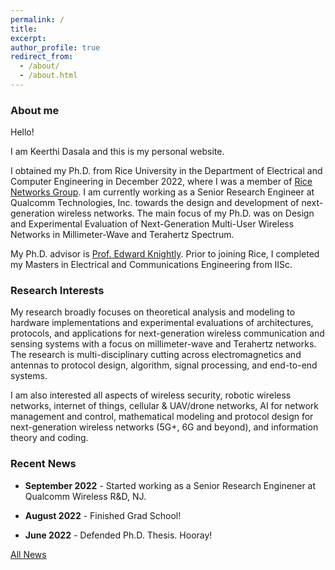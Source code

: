 ```yaml
---
permalink: /
title: 
excerpt: 
author_profile: true
redirect_from: 
  - /about/
  - /about.html
---
```


<!--
I'm a wireless networking and communications researcher. Currently, I am working on cross-layer MAC-PHY protocol design and implementation to scale the data rate and spatial multiplexing potential in High-Frequency mmWave networks.
My research interests span areas of wireless communications and networking, signal estimation and detection, mathematical modeling and protocol design for next-generation wireless networks (5G and beyond), information theory and coding, cellular networks and high frequency (mmWave) protocols and applications.
I'm associated with [Rice Networks Group](http://networks.rice.edu) at the Electrical and Computer Engineering department, Rice University, Houston, Texas. I am being advised by [Dr.Edward W.Knightly](https://knightly.rice.edu/). 
Previously, I have completed my Masters in Electrical Engineering from IISc Bangalore, India
-->

### **About me**

Hello!

I am Keerthi Dasala and this is my personal website. 

<!-- <h3>  I am on the academic job market. Interested in Tenure-Track positions in broad area of wireless communication and networking. </h3> -->

I obtained my Ph.D. from Rice University in the Department of Electrical and Computer Engineering in December 2022, where I was a member of [Rice Networks Group](http://networks.rice.edu). 
I am currently working as a Senior Research Engineer at Qualcomm Technologies, Inc. towards the design and development of next-generation wireless networks. 
The main focus of my Ph.D. was on Design and Experimental Evaluation of Next-Generation Multi-User Wireless Networks in Millimeter-Wave and Terahertz Spectrum. 
<!-- (https://scholarship.rice.edu/handle/1911/113234)  -->

My Ph.D. advisor is [Prof. Edward Knightly](https://knightly.rice.edu/). Prior to joining Rice, I completed my Masters in Electrical and Communications Engineering from IISc. 

<!-- I finished my in the Department of Electrical and Computer Engineering at Rice University. I am a  and advised by [Prof. Edward Knightly](https://knightly.rice.edu/).  -->

### **Research Interests**

My research broadly focuses on theoretical analysis and modeling to hardware implementations and experimental evaluations of architectures, protocols, and applications for next-generation wireless communication and sensing systems with a focus on millimeter-wave and Terahertz networks. The research is multi-disciplinary cutting across electromagnetics and antennas to protocol design, algorithm, signal processing, and end-to-end systems. 

<!-- Our research covers broadly next-generation wireless networks, wireless sensing, and smart device systems. We are interested in the design, implementation, and experimental evaluation of novel technologies to enable ultra-fast smart robust adaptable, and secure wireless systems. Our research is multi-disciplinary cutting across electromagnetics and antennas to protocol design, algorithm, signal processing, and end-to-end systems.  -->

<!--cross-layer MAC-PHY protocol design and experimental implementation to scale the data rate and spatial multiplexing potential in mmWave and THz WLANs. -->

I am also interested all aspects of wireless security, robotic wireless networks, internet of things, cellular & UAV/drone networks, AI for network management and control, mathematical modeling and protocol design for next-generation wireless networks (5G+, 6G and beyond), and information theory and coding.

<!-- Reflecting the multi-disciplinary nature of my research, my results have been published in premier venues and journals in the areas of mobile computing and wireless networks. I have been named as a Star Doctoral Student in Rice ECE in 2021 and received numerous recognitions for my research, including the Texas Instruments Distinguished Fellowship, Best Paper Award in IEEE INFOCOM 2021, Best Paper Award in IEEE VTC 2020, CRA-WP and Grace Hopper
Scholarship, and N2Women Young Researcher Fellowship. -->



### **Recent News**
  * **September 2022** - Started working as a Senior Research Enginener at Qualcomm Wireless R&D, NJ. 

  * **August 2022** - Finished Grad School! 

  * **June 2022** - Defended Ph.D. Thesis. Hooray!
 

[All News](/news.md/)

